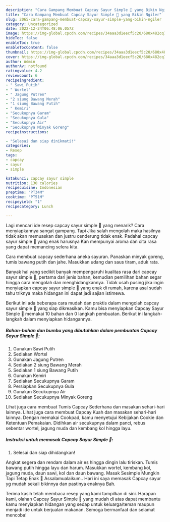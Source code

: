 ```yaml
---
description: "Cara Gampang Membuat Capcay Sayur Simple 🍲 yang Bikin Ngiler"
title: "Cara Gampang Membuat Capcay Sayur Simple 🍲 yang Bikin Ngiler"
slug: 2065-cara-gampang-membuat-capcay-sayur-simple-yang-bikin-ngiler
category: Uncategorized
date: 2022-12-24T06:48:06.057Z
image: https://img-global.cpcdn.com/recipes/34aaa3d1eecf5c20/680x482cq70/capcay-sayur-simple-foto-resep-utama.jpg
hideToc: false
enableToc: true
enableTocContent: false
thumbnail: https://img-global.cpcdn.com/recipes/34aaa3d1eecf5c20/680x482cq70/capcay-sayur-simple-foto-resep-utama.jpg
cover: https://img-global.cpcdn.com/recipes/34aaa3d1eecf5c20/680x482cq70/capcay-sayur-simple-foto-resep-utama.jpg
author: Admin
authorAv: notfound
ratingvalue: 4.2
reviewcount: 6
recipeingredient:
- " Sawi Putih"
- " Wortel"
- " Jagung Putren"
- "2 siung Bawang Merah"
- "1 siung Bawang Putih"
- " Kemiri"
- "Secukupnya Garam"
- "Secukupnya Gula"
- "Secukupnya Air"
- "Secukupnya Minyak Goreng"
recipeinstructions:

- "Selesai dan siap dinikmati!"
categories:
- Resep
tags:
- capcay
- sayur
- simple

katakunci: capcay sayur simple 
nutrition: 130 calories
recipecuisine: Indonesian
preptime: "PT34M"
cooktime: "PT51M"
recipeyield: "1"
recipecategory: Lunch

---
```



Lagi mencari ide resep capcay sayur simple 🍲 yang menarik? Cara menyiapkannya sangat gampang. Tapi Jika salah mengolah maka hasilnya tidak akan memuaskan dan justru cenderung tidak enak. Padahal capcay sayur simple 🍲 yang enak harusnya Kan mempunyai aroma dan cita rasa yang dapat memancing selera kita.


Cara membuat capcay sederhana aneka sayuran. Panaskan minyak goreng, tumis bawang putih dan jahe. Masukkan udang dan saus tiram, aduk rata.

Banyak hal yang sedikit banyak mempengaruhi kualitas rasa dari capcay sayur simple 🍲, pertama dari jenis bahan, kemudian pemilihan bahan segar hingga cara mengolah dan menghidangkannya. Tidak usah pusing jika ingin menyiapkan capcay sayur simple 🍲 yang enak di rumah, karena asal sudah tahu triknya maka hidangan ini dapat jadi sajian istimewa.


Berikut ini ada beberapa cara mudah dan praktis dalam mengolah capcay sayur simple 🍲 yang siap dikreasikan. Kamu bisa menyiapkan Capcay Sayur Simple 🍲 memakai 10 bahan dan 0 langkah pembuatan. Berikut ini langkah-langkah dalam menyiapkan hidangannya.

<!--inarticleads1-->

##### Bahan-bahan dan bumbu yang dibutuhkan dalam pembuatan Capcay Sayur Simple 🍲:

1. Gunakan  Sawi Putih
1. Sediakan  Wortel
1. Gunakan  Jagung Putren
1. Sediakan 2 siung Bawang Merah
1. Sediakan 1 siung Bawang Putih
1. Gunakan  Kemiri
1. Sediakan Secukupnya Garam
1. Persiapkan Secukupnya Gula
1. Gunakan Secukupnya Air
1. Sediakan Secukupnya Minyak Goreng


Lihat juga cara membuat Tumis Capcay Sederhana dan masakan sehari-hari lainnya. Lihat juga cara membuat Capcay Kuah dan masakan sehari-hari lainnya. Dengan memakai Cookpad, kamu menyetujui Kebijakan Cookie dan Ketentuan Pemakaian. Didihkan air secukupnya dalam panci, rebus sebentar wortel, jagung muda dan kembang kol hingga layu. 

<!--inarticleads2-->

##### Instruksi untuk memasak Capcay Sayur Simple 🍲:


1. Selesai dan siap dihidangkan!

Angkat segera dan rendam dalam air es hingga dingin lalu tiriskan. Tumis bawang putih hingga layu dan harum. Masukkan wortel, kembang kol, jagung muda, daun sawi, kol dan daun bawang. Masak Sesimple Mungkin Tapi Tetap Enak 🍲 Assalamualaikum.. Hari ini saya memasak Capcay sayur yg mudah sekali bikinnya dan pastinya enaknya Bah. 

Terima kasih telah membaca resep yang kami tampilkan di sini. Harapan kami, olahan Capcay Sayur Simple 🍲 yang mudah di atas dapat membantu kamu menyiapkan hidangan yang sedap untuk keluarga/teman maupun menjadi ide untuk berjualan makanan. Semoga bermanfaat dan selamat mencoba!
